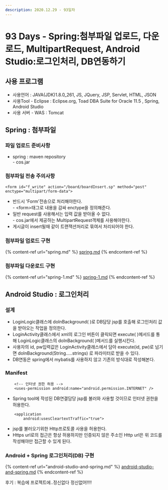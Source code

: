```yaml
---
description: 2020.12.29 - 93일차
---
```


# 93 Days - Spring:첨부파일 업로드, 다운로드, MultipartRequest, Android Studio:로그인처리, DB연동하기

## 사용 프로그램

* 사용언어 : JAVA(JDK)1.8.0\_261, JS, JQuery, JSP, Servlet, HTML, JSON
* 사용Tool  - Eclipse : Eclipse.org, Toad DBA Suite for Oracle 11.5 , Spring, Android Studio
* 사용 서버 - WAS : Tomcat

## Spring : 첨부파일

### 파일 업로드 준비사항

* spring : maven repository\
  \- cos.jar

### 첨부파일 전송 주의사항

```markup
<form id="f_write" action="/board/boardInsert.sp" method="post" enctype="multipart/form-data">
```

* 반드시 'Form'전송으로 처리해야한다.\
  \- \<form>태그로 내용을 감싸 enctype을 정의해준다.
* 일반 request를 사용해서는 입력 값을 받아올 수 없다.\
  \- cos.jar에서 제공하는 MultipartRequest객체를 사용해야한다.
* 게시글이 insert될때 같이 트랜잭션처리로 묶여서 처리되어야 한다.

### 첨부파일 업로드 구현

{% content-ref url="spring.md" %}
[spring.md](spring.md)
{% endcontent-ref %}

### 첨부파일 다운로드 구현

{% content-ref url="spring-1.md" %}
[spring-1.md](spring-1.md)
{% endcontent-ref %}

## Android Studio : 로그인처리

### 설계

* LoginLogic클래스에 doInBackground( )로 DB담당 jsp를 호출해 로그인처리 값을 받아오는 작업을 정의한다.
* LoginActivity클래스에서 xml의 로그인 버튼이 클릭되면 execute( )메서드를 통해 LoginLogic클래스의 doInBackground( )메서드를 실행시킨다.
* 사용자의 id, pw입력값은 LoginActivity클래스에서 담아 execute(id, pw)로 넘기면 doInBackground(String.....strings) 로 파라미터로 받을 수 있다.
* DB연동은 spring에서 mybatis를 사용하지 않고 기존의 방식대로 작성해본다. 

### Manifest

```markup
    <!-- 인터넷 권한 허용 -->
    <uses-permission android:name="android.permission.INTERNET" />
```

* Spring tool에 작성된 DB연결담당 jsp를 불러와 사용할 것이므로 인터넷 권한을 허용한다.

```markup
    <application
        android:usesCleartextTraffic="true">
```

* jsp를 불러오기위한 Http프로토콜 사용을 허용한다.
* Https url로의 접근은 항상 허용하지만 인증되지 않은 주소인 Http url은 위 코드를 작성해야만 접근할 수 있게 된다.

### Android + Spring 로그인처리(DB) 구현

{% content-ref url="android-studio-and-spring.md" %}
[android-studio-and-spring.md](android-studio-and-spring.md)
{% endcontent-ref %}

후기 : 복습에 프로젝트에..정신없다 정신없어!!!!
